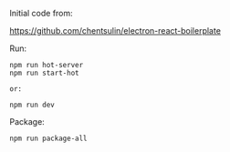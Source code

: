 Initial code from:

https://github.com/chentsulin/electron-react-boilerplate


Run:

	npm run hot-server
 	npm run start-hot
 	
 	or:
 	
 	npm run dev


Package:

	npm run package-all
